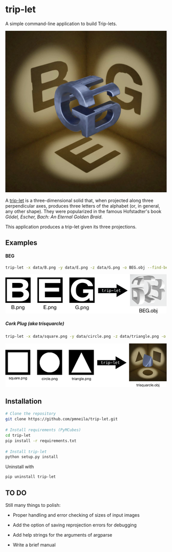 # trip-let

A simple command-line application to build Trip-lets.

![Trip-let](images/BEG.jpg "A Trip-let built with this code")

A [trip-let](https://mathworld.wolfram.com/Trip-Let.html) is a three-dimensional
solid that, when projected along three perpendicular axes, produces three
letters of the alphabet (or, in general, any other shape). They were popularized
in the famous Hofstadter's book _Gödel, Escher, Bach: An Eternal Golden Braid_.

This application produces a trip-let given its three projections.

## Examples

#### BEG

```sh
trip-let -x data/B.png -y data/E.png -z data/G.png -o BEG.obj --find-best-transform
```

![trip-let](images/example.png "BEG example")

##### Cork Plug (aka trisquarcle)

```sh
trip-let -x data/square.png -y data/circle.png -z data/triangle.png -o trisquarcle.obj --find-best-transform
```

![Trisquarcle](images/example2.png "A cork plug")

## Installation

```sh
# Clone the repository
git clone https://github.com/pmneila/trip-let.git

# Install requirements (PyMCubes)
cd trip-let
pip install -r requirements.txt

# Install trip-let
python setup.py install
```

Uninstall with
```sh
pip uninstall trip-let
```

## TO DO

Still many things to polish:

* Proper handling and error checking of sizes of input images

* Add the option of saving reprojection errors for debugging

* Add help strings for the arguments of argparse

* Write a brief manual
